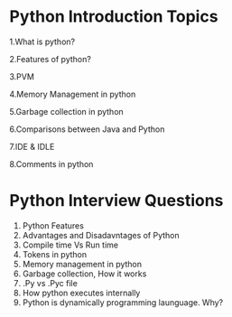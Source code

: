 # Python Introduction Topics

1.What is python?

2.Features of python?

3.PVM

4.Memory Management in python

5.Garbage collection in python

6.Comparisons between Java and Python

7.IDE & IDLE

8.Comments in python

# Python Interview Questions

1. Python Features
2. Advantages and Disadavntages of Python
3. Compile time Vs Run time
4. Tokens in python
5. Memory management in python
6. Garbage collection, How it works
7. .Py vs .Pyc file
8. How python executes internally
9. Python is dynamically programming launguage. Why?
